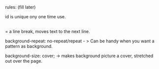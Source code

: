 rules: (fill later)

id is unique ony one time use.

<br> = a line break, moves text to the next line.

background-repeat: no-repeat/repeat - > Can be handy when you want a pattern as background.

background-size: cover; -> makes background picture a cover, stretched out over the page.